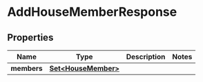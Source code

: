 

# AddHouseMemberResponse

## Properties

Name | Type | Description | Notes
------------ | ------------- | ------------- | -------------
**members** | [**Set&lt;HouseMember&gt;**](HouseMember.md) |  | 



